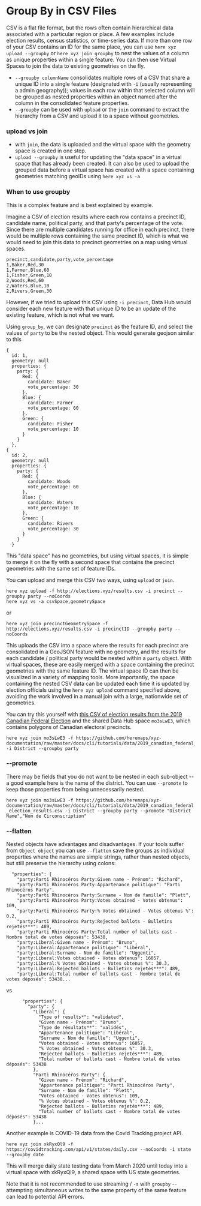 # Group By in CSV Files

CSV is a flat file format, but the rows often contain hierarchical data associated with a particular region or place. A few examples include election results, census statistics, or time-series data. If more than one row of your CSV contains an ID for the same place, you can use `here xyz upload --groupby` or `here xyz join groupby` to nest the values of a column as unique properties within a single feature. You can then use Virtual Spaces to join the data to existing geometries on the fly.

- `--groupby columnName` consolidates multiple rows of a CSV that share a unique ID into a single feature (designated with `-i` (usually representing a admin geography)); values in each row within that selected column will be grouped as nested properties within an object named after the column in the consolidated feature properties.
- `--groupby` can be used with `upload` or the `join` command to extract the hierarchy from a CSV and upload it to a space without geometries.

### upload vs join

- with `join`, the data is uploaded and the virtual space with the geometry space is created in one step.
- `upload --groupby` is useful for updating the "data space" in a virtual space that has already been created. It can also be used to upload the grouped data before a virtual space has created with a space containing geometries matching geoIDs using `here xyz vs -a`

### When to use groupby

This is a complex feature and is best explained by example.

Imagine a CSV of election results where each row contains a precinct ID, candidate name, political party, and that party's percentage of the vote. Since there are multiple candidates running for office in each precinct, there would be multiple rows containing the same precinct ID, which is what we would need to join this data to precinct geometries on a map using virtual spaces.

    precinct,candidate,party,vote_percentage
    1,Baker,Red,30
    1,Farmer,Blue,60
    1,Fisher,Green,10
    2,Woods,Red,60
    2,Waters,Blue,10
    2,Rivers,Green,30

However, if we tried to upload this CSV using `-i precinct`, Data Hub would consider each new feature with that unique ID to be an update of the existing feature, which is not what we want.

Using `group_by`, we can designate `precinct` as the feature ID, and select the values of `party` to be the nested object. This would generate geojson similar to this

    {
      id: 1,
      geometry: null
      properties: {
        party: {
          Red: {
            candidate: Baker
            vote_percentage: 30
          },
          Blue: {
            candidate: Farmer
            vote_percentage: 60
          },
          Green: {
            candidate: Fisher
            vote_percentage: 10
          }
        }
      },
    {
      id: 2,
      geometry: null
      properties: {
        party: {
          Red: {
            candidate: Woods
            vote_percentage: 60
          },
          Blue: {
            candidate: Waters
            vote_percentage: 10
          },
          Green: {
            candidate: Rivers
            vote_percentage: 30
          }
        }
      }

This "data space" has no geometries, but using virtual spaces, it is simple to merge it on the fly with a second space that contains the precinct geometries with the same set of feature IDs.

You can upload and merge this CSV two ways, using `upload` or `join`.

    here xyz upload -f http://elections.xyz/results.csv -i precinct --groupby party --noCoords 
    here xyz vs -a csvSpace,geometrySpace

or

    here xyz join precinctGeometrySpace -f http://elections.xyz/results.csv -i precinctID --groupby party --noCoords 

This uploads the CSV into a space where the results for each precinct are consolidated in a GeoJSON feature with no geometry, and the results for each candidate / political party would be nested within a `party` object. With virtual spaces, these are easily merged with a space containing the precinct geometries with the same feature ID. The virtual space ID can then be visualized in a variety of mapping tools. More importantly, the space containing the nested CSV data can be updated each time it is updated by election officials using the `here xyz upload` command specified above, avoiding the work involved in a manual join with a large, nationwide set of geometries.

You can try this yourself with [this CSV of election results from the 2019 Canadian Federal Election](data/2019_canadian_federal_election_results.csv) and the shared Data Hub space `mo3sLwE3`, which contains polygons of Canadian electoral precincts.

    here xyz join mo3sLwE3 -f https://github.com/heremaps/xyz-documentation/raw/master/docs/cli/tutorials/data/2019_canadian_federal_election_results.csv -i District --groupby party
    
### --promote
    
There may be fields that you do not want to be nested in each sub-object -- a good example here is the name of the district. You can use `--promote` to keep those properties from being unnecessarily nested.

```here xyz join mo3sLwE3 -f https://github.com/heremaps/xyz-documentation/raw/master/docs/cli/tutorials/data/2019_canadian_federal_election_results.csv -i District --groupby party --promote "District Name","Nom de Circonscription"```

### --flatten

Nested objects have advantages and disadvantages. If your tools suffer from `Object object` you can use `--flatten` save the groups as individual properties where the names are simple strings, rather than nested objects, but still preserve the hierarchy using colons:

      "properties": {
        "party:Parti Rhinocéros Party:Given name - Prénom": "Richard",
        "party:Parti Rhinocéros Party:Appartenance politique": "Parti Rhinocéros Party",
        "party:Parti Rhinocéros Party:Surname - Nom de famille": "Plett",
        "party:Parti Rhinocéros Party:Votes obtained - Votes obtenus": 109,
        "party:Parti Rhinocéros Party:% Votes obtained - Votes obtenus %": 0.2,
        "party:Parti Rhinocéros Party:Rejected ballots - Bulletins rejetés***": 489,
        "party:Parti Rhinocéros Party:Total number of ballots cast - Nombre total de votes déposés": 53438,
        "party:Liberal:Given name - Prénom": "Bruno",
        "party:Liberal:Appartenance politique": "Libéral",
        "party:Liberal:Surname - Nom de famille": "Uggenti",
        "party:Liberal:Votes obtained - Votes obtenus": 16057,
        "party:Liberal:% Votes obtained - Votes obtenus %": 30.3,
        "party:Liberal:Rejected ballots - Bulletins rejetés***": 489,
        "party:Liberal:Total number of ballots cast - Nombre total de votes déposés": 53438...

vs

```
      "properties": {
        "party": {
          "Liberal": {
            "Type of results*": "validated",
            "Given name - Prénom": "Bruno",
            "Type de résultats**": "validés",
            "Appartenance politique": "Libéral",
            "Surname - Nom de famille": "Uggenti",
            "Votes obtained - Votes obtenus": 16057,
            "% Votes obtained - Votes obtenus %": 30.3,
            "Rejected ballots - Bulletins rejetés***": 489,
            "Total number of ballots cast - Nombre total de votes déposés": 53438
          },
          "Parti Rhinocéros Party": {
            "Given name - Prénom": "Richard",
            "Appartenance politique": "Parti Rhinocéros Party",
            "Surname - Nom de famille": "Plett",
            "Votes obtained - Votes obtenus": 109,
            "% Votes obtained - Votes obtenus %": 0.2,
            "Rejected ballots - Bulletins rejetés***": 489,
            "Total number of ballots cast - Nombre total de votes déposés": 53438
          }...
```

Another example is COVID-19 data from the Covid Tracking project API.

    here xyz join xkRyxQl9 -f https://covidtracking.com/api/v1/states/daily.csv --noCoords -i state --groupby date

This will merge daily state testing data from March 2020 until today into a virtual space with xkRyxQl9, a shared space with US state geometries. 

Note that it is not recommended to use streaming / `-s` with `groupby` -- attempting simultaneous writes to the same property of the same feature can lead to potential API errors.
